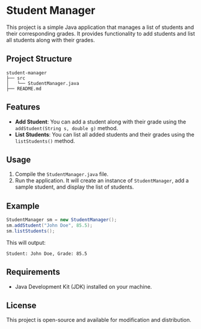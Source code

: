 # Student Manager

This project is a simple Java application that manages a list of students and their corresponding grades. It provides functionality to add students and list all students along with their grades.

## Project Structure

```
student-manager
├── src
│   └── StudentManager.java
├── README.md
```

## Features

- **Add Student**: You can add a student along with their grade using the `addStudent(String s, double g)` method.
- **List Students**: You can list all added students and their grades using the `listStudents()` method.

## Usage

1. Compile the `StudentManager.java` file.
2. Run the application. It will create an instance of `StudentManager`, add a sample student, and display the list of students.

## Example

```java
StudentManager sm = new StudentManager();
sm.addStudent("John Doe", 85.5);
sm.listStudents();
```

This will output:

```
Student: John Doe, Grade: 85.5
```

## Requirements

- Java Development Kit (JDK) installed on your machine.

## License

This project is open-source and available for modification and distribution.